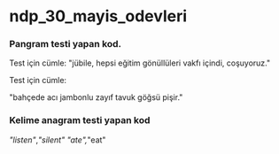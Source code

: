 # ndp_30_mayis_odevleri

### Pangram testi yapan kod.

Test için cümle:
"jübile, hepsi eğitim gönüllüleri vakfı içindi, coşuyoruz."

Test için cümle:

"bahçede acı jambonlu zayıf tavuk göğsü pişir."



### Kelime anagram testi yapan kod

_"listen"_,_"silent"_
_"ate",_"eat"
